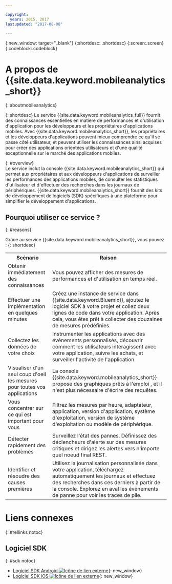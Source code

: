 ```yaml
---

copyright:
  years: 2015, 2017
lastupdated: "2017-08-08"

---
```

{:new_window: target="_blank"}
{:shortdesc: .shortdesc}
{:screen:.screen}
{:codeblock:.codeblock}

# A propos de {{site.data.keyword.mobileanalytics_short}}  
{: aboutmobileanalytics}

{: shortdesc}
Le service {{site.data.keyword.mobileanalytics_full}} fournit des connaissances essentielles en matière de performances et d'utilisation d'application pour les développeurs et les propriétaires d'applications mobiles. Avec {{site.data.keyword.mobileanalytics_short}}, les propriétaires et les développeurs d'applications peuvent mieux comprendre ce qu'il se passe côté utilisateur, et peuvent utiliser les connaissances ainsi acquises pour créer des applications orientées utilisateurs et d'une qualité exceptionnelle sur le marché des applications mobiles. 

{: #overview}  
Le service inclut la console {{site.data.keyword.mobileanalytics_short}} qui permet aux propriétaires et aux développeurs d'applications de surveiller les performances des applications mobiles, de consulter les statistiques d'utilisateur et d'effectuer des recherches dans les journaux de périphériques.  {{site.data.keyword.mobileanalytics_short}} fournit des kits de développement de logiciels (SDK) spécifiques à une plateforme pour simplifier le développement d'applications. 

<!-- Mobile Analytics Server SDKs - set of server SDKs to protect resources that are-->
<!--hosted on {{site.data.keyword.Bluemix_notm}}. Currently supported runtimes are-->
<!--Node.js and Java for Liberty.-->

<!-- and includes the following capabilities: -->
<!-- * Near real-time analytics for client activity. Exp -->
<!--* Network latency analytics. GA only -->
<!-- * Client log search and download. Exp -->
<!--* Server log search and download. GA only -->
<!-- Crash and stack trace search. Exp -->

## Pourquoi utiliser ce service ?
{: #reasons}

Grâce au service {{site.data.keyword.mobileanalytics_short}}, vous pouvez :
{: shortdesc}

<table>
  <tr>
    <th> Scénario </th>
    <th> Raison </th>
  </tr>
  <tr>
    <td> Obtenir immédiatement des connaissances </td>
    <td> Vous pouvez afficher des mesures de performances et d'utilisation en temps réel. </td>
  </tr>
  <tr>
    <td> Effectuer une implémentation en quelques minutes </td>
    <td> Créez une instance de service dans {{site.data.keyword.Bluemix}}, ajoutez le logiciel SDK à votre projet et collez deux lignes de code dans votre application. Après cela, vous êtes prêt à collecter des douzaines de mesures prédéfinies. </td>
  </tr>
  <tr>
    <td> Collectez les données de votre choix </td>
    <td> Instrumenter les applications avec des événements personnalisés, découvrir comment les utilisateurs interagissent avec votre
application, suivre les achats, et surveiller l'activité de l'application.  </td>
  </tr>
  <tr>
    <td> Visualiser d'un seul coup d'oeil les mesures pour toutes vos applications </td>
    <td> La console {{site.data.keyword.mobileanalytics_short}} propose des graphiques <!-- both --> prêts à l'emploi
<!--and custom-->, et il n'est plus nécessaire d'écrire des requêtes. </td>
  </tr>
  <tr>
    <td> Vous concentrer sur ce qui est important pour vous </td>
    <td> Filtrez les mesures par heure, adaptateur, application, version d'application, système d'exploitation, version de système d'exploitation ou modèle de périphérique.</td>
  </tr>
  <tr>
    <td> Détecter rapidement des problèmes </td>
    <td> Surveillez l'état des pannes. Définissez des déclencheurs d'alerte sur des mesures critiques et dirigez les alertes vers n'importe quel noeud final REST.  </td>
  </tr>
  <tr>
    <td> Identifier et résoudre des causes premières </td>
    <td> Utilisez la journalisation personnalisée dans votre application, téléchargez automatiquement les journaux et effectuez des recherches dans ces derniers à partir de la console. Explorez en aval les événements de panne pour voir les traces de pile.  </td>
  </tr>  
</table>

# Liens connexes
{: #rellinks notoc}

## Logiciel SDK
{: #sdk notoc}
<!-- Links to SDK download and SDK Developer Guide -->
* [Logiciel SDK Android ![Icône de lien externe](../../icons/launch-glyph.svg "Icône de lien externe")](https://github.com/ibm-bluemix-mobile-services/bms-clientsdk-android-core){: new_window} 
* [Logiciel SDK iOS ![Icône de lien externe](../../icons/launch-glyph.svg "Icône de lien externe")](https://github.com/ibm-bluemix-mobile-services/bms-clientsdk-swift-core){: new_window}

